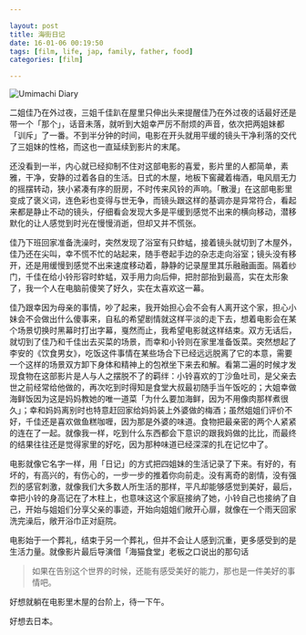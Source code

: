 ```yaml
---

layout: post
title: 海街日记
date: 16-01-06 00:19:50
tags: [film, life, jap, family, father, food]
categories: [film]

---
```


![Umimachi Diary]({{site.url}}/assets/blog_img/2016-01-05-kamakura-diary/Umimachi.Diary.2015.jpg) 

二姐佳乃在外过夜，三姐千佳趴在屋里只伸出头来提醒佳乃在外过夜的话最好还是带一个「那个」，话音未落，就听到大姐幸严厉不耐烦的声音，依次把两姐妹都「训斥」了一番。不到半分钟的时间，电影在开头就用平缓的镜头干净利落的交代了三姐妹的性格，而这也一直延续到影片的末尾。

还没看到一半，内心就已经抑制不住对这部电影的喜爱，影片里的人都简单，素雅，干净，安静的过着各自的生活。日式的木屋，地板下窖藏着梅酒，电风扇无力的摇摆转动，狭小紧凑有序的厨房，不时传来风铃的声响。「散漫」在这部电影里变成了褒义词，连色彩也变得与世无争，而镜头跟这样的基调亦是异常符合，看起来都是静止不动的镜头，仔细看会发现大多是平缓到感觉不出来的横向移动，潜移默化的让人感觉到时光在慢慢消逝，但却又并不慌张。

佳乃下班回家准备洗澡时，突然发现了浴室有只蚱蜢，接着镜头就切到了木屋外，佳乃还在尖叫，幸不慌不忙的站起来，随手卷起手边的杂志走向浴室；镜头没有移开，还是用缓慢到感觉不出来速度移动着，静静的记录屋里其乐融融画面。隔着纱门，千佳在给小铃形容时蚱蜢，双手用力向后伸，把肘部抬到最高，实在太形象了，我一个人在电脑前傻笑了好久，实在太喜欢这一幕。

佳乃跟幸因为母亲的事情，吵了起来，我开始担心会不会有人离开这个家，担心小妹会不会做出什么傻事来，自私的希望剧情就这样平淡的走下去，想着电影会在某个场景切换时黑幕时打出字幕，戛然而止，我希望电影就这样结束。双方无话后，就切到了佳乃和千佳出去买菜的场景，而幸和小铃则在家里准备饭菜。突然想起了李安的《饮食男女》，吃饭这件事情在某些场合下已经远远脱离了它的本意，需要一个这样的场景双方卸下身体和精神上的包袱坐下来去和解。看第二遍的时候才发现食物在这部影片是人与人之摆脱不了的羁绊：小铃喜欢的丁沙鱼吐司，是父亲去世之前经常给他做的，再次吃到时得知是食堂大叔最初随手当午饭吃的；大姐幸做海鲜饭因为这是妈妈教她的唯一道菜「为什么要加海鲜，因为不用像肉那样煮很久」；幸和妈妈离别时也特意赶回家给妈妈装上外婆做的梅酒；虽然姐姐们评价不好，千佳还是喜欢做鱼糕咖喱，因为那是外婆的味道。食物把最亲密的两个人紧紧的连在了一起。就像我一样，吃到什么东西都会下意识的跟我妈做的比比，而最终的结果往往还是觉得家里的好吃，因为那种味道已经深深的扎在记忆中了。

电影就像它名字一样，用「日记」的方式把四姐妹的生活记录了下来。有好的，有坏的，有高兴的，有伤心的，一步一步的推着你向前走。没有离奇的剧情，没有强烈的感官刺激，就像我们大多数人所生活的那样，平凡却能够感觉到美好，最后，幸把小铃的身高记在了木柱上，也意味这这个家庭接纳了她，小铃自己也接纳了自己，开始与姐姐们分享父亲的事迹，开始向姐姐们敞开心扉，就像在一个雨天回家洗完澡后，敞开浴巾正对庭院。

电影始于一个葬礼，结束于另一个葬礼，但并不会让人感到沉重，更多感受到的是生活力量。就像影片最后导演借「海猫食堂」老板之口说出的那句话

> 如果在告别这个世界的时候，还能有感受美好的能力，那也是一件美好的事情吧。

好想就躺在电影里木屋的台阶上，待一下午。

好想去日本。